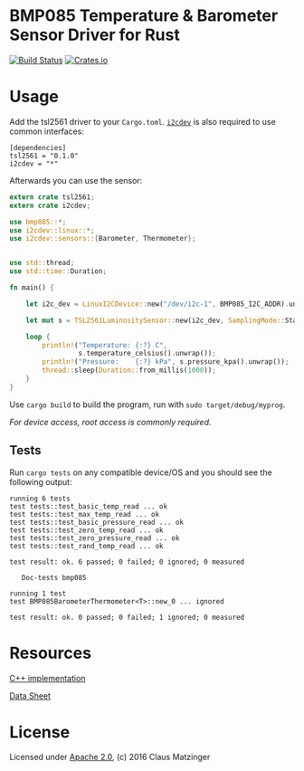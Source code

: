 # BMP085 Temperature & Barometer Sensor Driver for Rust

[![Build Status](https://travis-ci.org/celaus/rust-tsl2561.svg?branch=dev)](https://travis-ci.org/celaus/rust-tsl2561)
[![Crates.io](https://img.shields.io/crates/v/tsl2561.svg)](https://crates.io/crates/tsl2561)

# Usage

Add the tsl2561 driver to your `Cargo.toml`. [`i2cdev`](https://github.com/rust-embedded/rust-i2cdev) is also required to use common interfaces:

```
[dependencies]
tsl2561 = "0.1.0"
i2cdev = "*"
```

Afterwards you can use the sensor:

```rust
extern crate tsl2561;
extern crate i2cdev;

use bmp085::*;
use i2cdev::linux::*;
use i2cdev::sensors::{Barometer, Thermometer};


use std::thread;
use std::time::Duration;

fn main() {

    let i2c_dev = LinuxI2CDevice::new("/dev/i2c-1", BMP085_I2C_ADDR).unwrap();

    let mut s = TSL2561LuminositySensor::new(i2c_dev, SamplingMode::Standard).unwrap();

    loop {
        println!("Temperature: {:?} C",
                 s.temperature_celsius().unwrap());
        println!("Pressure:    {:?} kPa", s.pressure_kpa().unwrap());
        thread::sleep(Duration::from_millis(1000));
    }
}
```

Use `cargo build` to build the program, run with `sudo target/debug/myprog`.

*For device access, root access is commonly required.*

## Tests

Run `cargo tests` on any compatible device/OS and you should see the following
output:
```
running 6 tests
test tests::test_basic_temp_read ... ok
test tests::test_max_temp_read ... ok
test tests::test_basic_pressure_read ... ok
test tests::test_zero_temp_read ... ok
test tests::test_zero_pressure_read ... ok
test tests::test_rand_temp_read ... ok

test result: ok. 6 passed; 0 failed; 0 ignored; 0 measured

   Doc-tests bmp085

running 1 test
test BMP085BarometerThermometer<T>::new_0 ... ignored

test result: ok. 0 passed; 0 failed; 1 ignored; 0 measured
```

# Resources

[C++ implementation](http://svn.code.sf.net/p/bosch-ros-pkg/code/trunk/stacks/bosch_drivers/bmp085_driver/)

[Data Sheet](https://cdn-shop.adafruit.com/datasheets/BMP085_DataSheet_Rev.1.0_01July2008.pdf)

# License

Licensed under [Apache 2.0](https://www.apache.org/licenses/LICENSE-2.0), (c) 2016 Claus Matzinger

